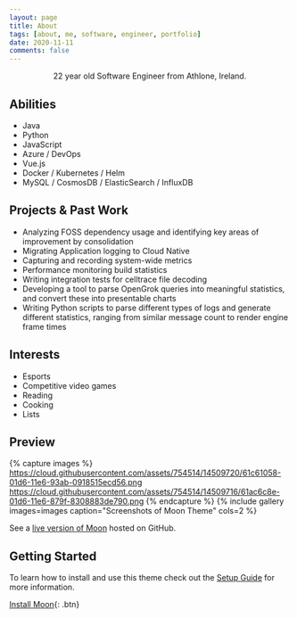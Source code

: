 ```yaml
---
layout: page
title: About
tags: [about, me, software, engineer, portfolio]
date: 2020-11-11
comments: false
---
```

    
<center>22 year old Software Engineer from Athlone, Ireland.</center>

## Abilities
* Java
* Python
* JavaScript
* Azure / DevOps
* Vue.js
* Docker / Kubernetes / Helm
* MySQL / CosmosDB / ElasticSearch / InfluxDB

## Projects & Past Work
* Analyzing FOSS dependency usage and identifying key areas of improvement by consolidation
* Migrating Application logging to Cloud Native
* Capturing and recording system-wide metrics
* Performance monitoring build statistics
* Writing integration tests for celltrace file decoding
* Developing a tool to parse OpenGrok queries into meaningful statistics, and convert these into presentable charts
* Writing Python scripts to parse different types of logs and generate different statistics, ranging from similar message count to render engine frame times

## Interests
* Esports
* Competitive video games
* Reading
* Cooking
* Lists

## Preview

{% capture images %}
    https://cloud.githubusercontent.com/assets/754514/14509720/61c61058-01d6-11e6-93ab-0918515ecd56.png
    https://cloud.githubusercontent.com/assets/754514/14509716/61ac6c8e-01d6-11e6-879f-8308883de790.png
{% endcapture %}
{% include gallery images=images caption="Screenshots of Moon Theme" cols=2 %}

See a [live version of Moon](http://taylantatli.github.io/Moon) hosted on GitHub.

## Getting Started

To learn how to install and use this theme check out the [Setup Guide](http://taylantatli.me/Moon/moon-theme/) for more information.
      
[Install Moon](https://github.com/TaylanTatli/Moon){: .btn}
